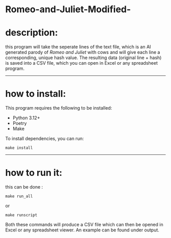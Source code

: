 
# Romeo-and-Juliet-Modified-

# description:
this program will take the seperate lines of the text file, which is an AI generated parody of *Romeo and Juliet* with cows and will give each line a corresponding, unique hash value. 
The resulting data (original line + hash) is saved into a CSV file, which you can open in Excel or any spreadsheet program.

---

# how to install:
This program requires the following to be installed:
- Python 3.12+
- Poetry
- Make
  
To install dependencies, you can run:
```
make install
```

---

# how to run it:
this can be done :
```
make run_all
```
or 
```
make runscript
```
Both these commands will produce a CSV file which can then be opened in Excel or any spreadsheet viewer. An example can be found under output. 

